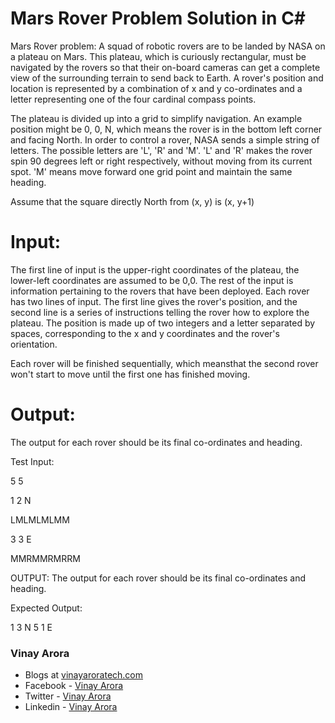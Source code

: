 # Mars Rover Problem Solution in C#

Mars Rover problem:
A squad of robotic rovers are to be landed by NASA on a plateau on Mars. This plateau, which is curiously rectangular, must be navigated by the rovers so that their on-board cameras can get a complete view of the surrounding terrain to send back to Earth. A rover's position and location is represented by a combination of x and y co-ordinates and a letter representing one of the four cardinal compass points. 

The plateau is divided up into a grid to simplify navigation. An example position might be 0, 0, N, which means the rover is in the bottom left corner and facing North. In order to control a rover, NASA sends a simple string of letters. The possible letters are 'L', 'R' and 'M'. 'L' and 'R' makes the rover spin 90 degrees left or right respectively, without moving from its current spot. 'M' means move forward one grid point and maintain the same heading.

Assume that the square directly North from (x, y) is (x, y+1)

# Input:

The first line of input is the upper-right coordinates of the plateau, the lower-left coordinates are assumed to be 0,0. The rest of the input is information pertaining to the rovers that have been deployed. Each rover has two lines of input. The first line gives the rover's position, and the second line is a series of instructions telling the rover how to explore the plateau. The position is made up of two integers and a letter separated by spaces, corresponding to the x and y coordinates and the rover's
orientation.

Each rover will be finished sequentially, which meansthat the second rover won't start to move until the first one has finished moving.

# Output:

The output for each rover should be its final co-ordinates and heading.

Test Input:

5 5

1 2 N

LMLMLMLMM

3 3 E

MMRMMRMRRM

OUTPUT: The output for each rover should be its final co-ordinates and heading.

Expected Output:

1 3 N 5 1 E


### Vinay Arora

- Blogs at [vinayaroratech.com](https://www.vinayaroratech.com)
- Facebook - [Vinay Arora](https://www.facebook.com/vinayaroratech/)
- Twitter - [Vinay Arora](https://twitter.com/vinaroar)
- Linkedin - [Vinay Arora](https://www.linkedin.com/in/vinuarora/)
